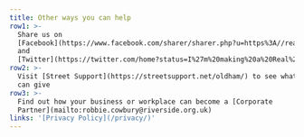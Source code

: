 ```yaml
---
title: Other ways you can help
row1: >-
  Share us on
  [Facebook](https://www.facebook.com/sharer/sharer.php?u=https%3A//realchangeoldham.co.uk/)
  and
  [Twitter](https://twitter.com/home?status=I%27m%20making%20a%20Real%20Change%20to%20homelessness%20in%20Oldham%20%23RealChangeOldham%20%40RealChangeGM)
row2: >-
  Visit [Street Support](https://streetsupport.net/oldham/) to see what else you
  can give
row3: >-
  Find out how your business or workplace can become a [Corporate
  Partner](mailto:robbie.cowbury@riverside.org.uk)
links: '[Privacy Policy](/privacy/)'
---
```


